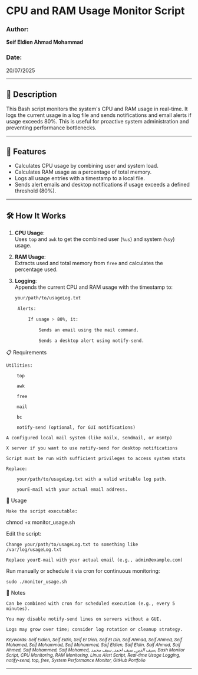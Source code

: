 # CPU and RAM Usage Monitor Script

### Author:
**Seif Eldien Ahmad Mohammad**

### Date:
20/07/2025

---

## 📝 Description

This Bash script monitors the system's CPU and RAM usage in real-time. It logs the current usage in a log file and sends notifications and email alerts if usage exceeds 80%. This is useful for proactive system administration and preventing performance bottlenecks.

---

## 📌 Features

- Calculates CPU usage by combining user and system load.
- Calculates RAM usage as a percentage of total memory.
- Logs all usage entries with a timestamp to a local file.
- Sends alert emails and desktop notifications if usage exceeds a defined threshold (80%).

---

## 🛠️ How It Works

1. **CPU Usage**:  
   Uses `top` and `awk` to get the combined user (`%us`) and system (`%sy`) usage.

2. **RAM Usage**:  
   Extracts used and total memory from `free` and calculates the percentage used.

3. **Logging**:  
   Appends the current CPU and RAM usage with the timestamp to:
   ```bash
   your/path/to/usageLog.txt

    Alerts:

        If usage > 80%, it:

            Sends an email using the mail command.

            Sends a desktop alert using notify-send.

📋 Requirements

    Utilities:

        top

        awk

        free

        mail

        bc

        notify-send (optional, for GUI notifications)

    A configured local mail system (like mailx, sendmail, or msmtp)

    X server if you want to use notify-send for desktop notifications

    Script must be run with sufficient privileges to access system stats

    Replace:

        your/path/to/usageLog.txt with a valid writable log path.

        yourE-mail with your actual email address.

🚀 Usage

    Make the script executable:

chmod +x monitor_usage.sh

Edit the script:

    Change your/path/to/usageLog.txt to something like /var/log/usageLog.txt

    Replace yourE-mail with your actual email (e.g., admin@example.com)

Run manually or schedule it via cron for continuous monitoring:

    sudo ./monitor_usage.sh

📌 Notes

    Can be combined with cron for scheduled execution (e.g., every 5 minutes).

    You may disable notify-send lines on servers without a GUI.

    Logs may grow over time; consider log rotation or cleanup strategy.

<sub><i>Keywords: Seif Eldien, Seif Eldin, Seif El Dien, Seif El Din, Seif Ahmad, Seif Ahmed, Seif Mohamed, Seif Mohammad, Seif Mohammed, Saif Eldien, Saif Eldin, Saif Ahmad, Saif Ahmed, Saif Mohammed, Saif Mohamed, سيف الدين, سيف احمد, سيف محمد, Bash Monitor Script, CPU Monitoring, RAM Monitoring, Linux Alert Script, Real-time Usage Logging, notify-send, top, free, System Performance Monitor, GitHub Portfolio</i></sub>


---
